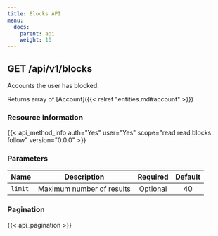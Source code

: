 ```yaml
---
title: Blocks API
menu:
  docs:
    parent: api
    weight: 10
---
```


## GET /api/v1/blocks

Accounts the user has blocked.

Returns array of [Account]({{< relref "entities.md#account" >}})

### Resource information

{{< api_method_info auth="Yes" user="Yes" scope="read read:blocks follow" version="0.0.0" >}}

### Parameters

|Name|Description|Required|Default|
|----|-----------|:------:|:-----:|
| `limit` | Maximum number of results | Optional | 40 |

### Pagination

{{< api_pagination >}}

